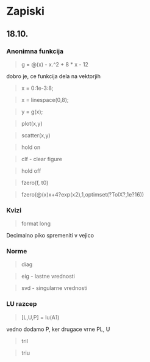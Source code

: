 # Zapiski

## 18.10.

### Anonimna funkcija

> g = @(x) - x.^2 + 8 * x - 12

dobro je, ce funkcija dela na vektorjih

> x = 0:1e-3:8;

> x = linespace(0,8);

> y = g(x);

> plot(x,y)

> scatter(x,y)

> hold on

> clf - clear figure

> hold off

> fzero(f, t0)

> fzero(@(x)x+4?exp(x2),1,optimset(?TolX?,1e?16))

### Kvizi

> format long

Decimalno piko spremeniti v vejico

### Norme

> diag

> eig - lastne vrednosti

> svd - singularne vrednosti

### LU razcep

> [L,U,P] = lu(A1)

vedno dodamo P, ker drugace vrne PL, U

> tril

> triu




